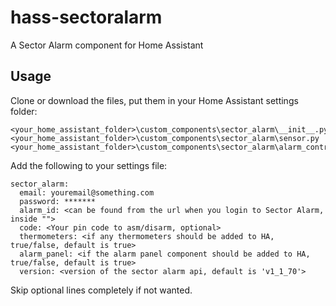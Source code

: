 # hass-sectoralarm

A Sector Alarm component for Home Assistant

## Usage

Clone or download the files, put them in your Home Assistant settings folder:

```
<your_home_assistant_folder>\custom_components\sector_alarm\__init__.py
<your_home_assistant_folder>\custom_components\sector_alarm\sensor.py
<your_home_assistant_folder>\custom_components\sector_alarm\alarm_control_panel.py
```

Add the following to your settings file:
```
sector_alarm:
  email: youremail@something.com
  password: *******
  alarm_id: <can be found from the url when you login to Sector Alarm, inside "">
  code: <Your pin code to asm/disarm, optional>
  thermometers: <if any thermometers should be added to HA, true/false, default is true>
  alarm_panel: <if the alarm panel component should be added to HA, true/false, default is true>
  version: <version of the sector alarm api, default is 'v1_1_70'>
```

Skip optional lines completely if not wanted.
